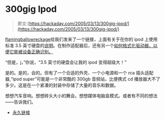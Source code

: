 # 300gig Ipod

> 原文:[https://hackaday.com/2005/03/13/300gig-ipod/](https://hackaday.com/2005/03/13/300gig-ipod/)

[flamingballowreckage](http://www.flamingballofwreckage.net/)给我们发来了一个链接，上面有关于在你的 ipod 上使用标准 3.5 英寸硬盘的[说明](http://www.command-tab.com/index.php/ipod-super)。在制作适配器后，还有另一个[如何格式化驱动器，以便它能被设备正确识别。](http://www.bsodmike.com/ipodnocap.html)

“但是，j，”你说，“3.5 英寸的硬盘会让我的 ipod 变得超级大！”

是的。是的，会的。但有了一个合适的外壳、一个小电源和一个 rca 插头适配器,“ipod super”可能是一个非常酷的 300gb 音频站，比便携式 cd 播放器大不了多少。这是在一个紧凑的封装中存储了大量的音乐和数据。

想想汽车音响。想想砖头大小的舞会。想想媒体电脑盒模式。或者有不同的想法——告诉我们。

*   [永久链接](http://www.command-tab.com/index.php/ipod-super)